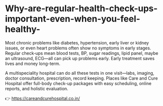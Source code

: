 # Why-are-regular-health-check-ups-important-even-when-you-feel-healthy-

Most chronic problems like diabetes, hypertension, early liver or kidney issues, or even heart problems often show no symptoms in early stages. Regular check‑ups mean blood tests, BP, sugar readings, lipid panel, maybe an ultrasound, ECG—all can pick up problems early. Early treatment saves lives and money long-term.

A multispeciality hospital can do all these tests in one visit—labs, imaging, doctor consultation, prescription, record keeping. Places like Care and Cure Hospital offer full-body check-up packages with easy scheduling, online reports, and holistic evaluation.

👉 https://careandcurehospital.co.in/
